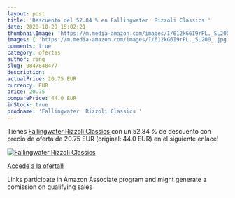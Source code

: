 ```yaml
---
layout: post
title: 'Descuento del 52.84 % en Fallingwater  Rizzoli Classics '
date: 2020-10-29 15:02:21
thumbnailImage: 'https://m.media-amazon.com/images/I/612kG6I9rPL._SL200_.jpg'
images: [ 'https://m.media-amazon.com/images/I/612kG6I9rPL._SL200_.jpg' ]
comments: true
category: ofertas
author: ring
slug: 0847848477
description:
actualPrice: 20.75 EUR
currency: EUR
price: 20.75
comparePrice: 44.0 EUR
inStock: true
prodname: 'Fallingwater  Rizzoli Classics '
---
```


Tienes [Fallingwater  Rizzoli Classics ](https://www.amazon.es/dp/0847848477/?tag=tolees-21) con un 52.84 % de descuento con precio de oferta de 20.75 EUR (original: 44.0 EUR) en el siguiente enlace!

[![Fallingwater  Rizzoli Classics ](https://m.media-amazon.com/images/I/612kG6I9rPL._SL200_.jpg)](https://www.amazon.es/dp/0847848477/?tag=tolees-21)

[Accede a la oferta!!](https://www.amazon.es/dp/0847848477/?tag=tolees-21)

Links participate in Amazon Associate program and might generate a comission on qualifying sales


